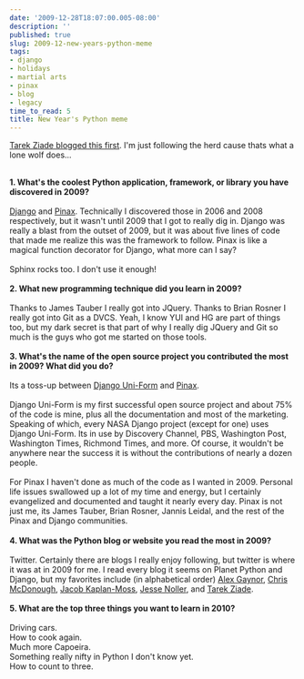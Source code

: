 ```yaml
---
date: '2009-12-28T18:07:00.005-08:00'
description: ''
published: true
slug: 2009-12-new-years-python-meme
tags:
- django
- holidays
- martial arts
- pinax
- blog
- legacy
time_to_read: 5
title: New Year's Python meme
---
```


<a href="http://tarekziade.wordpress.com/2009/12/28/new-years-python-meme/">Tarek Ziade blogged this first</a>. I'm just following the herd cause thats what a lone wolf does...<div><br /></div><div><b>1. What's the coolest Python application, framework, or library you have discovered in 2009?</b></div><div><br /></div><div><a href="http://djangoproject.com/">Django</a> and <a href="http://pinaxproject.com/">Pinax</a>. Technically I discovered those in 2006 and 2008 respectively, but it wasn't until 2009 that I got to really dig in. Django was really a blast from the outset of 2009, but it was about five lines of code that made me realize this was the framework to follow. Pinax is like a magical function decorator for Django, what more can I say?</div><div><br /></div><div>Sphinx rocks too. I don't use it enough!</div><div><br /></div><div><b>2. What new programming technique did you learn in 2009?</b></div><div><b><br /></b></div><div>Thanks to James Tauber I really got into JQuery. Thanks to Brian Rosner I really got into Git as a DVCS. Yeah, I know YUI and HG are part of things too, but my dark secret is that part of why I really dig JQuery and Git so much is the guys who got me started on those tools.</div><div><br /></div><div><b>3. What's the name of the open source project you contributed the most in 2009? What did you do?</b></div><div><br /></div><div>Its a toss-up between <a href="http://github.com/pydanny/django-uni-form">Django Uni-Form</a> and <a href="http://pinaxproject.com/">Pinax</a>. </div><div><br /></div><div>Django Uni-Form is my first successful open source project and about 75% of the code is mine, plus all the documentation and most of the marketing. Speaking of which, every NASA Django project (except for one) uses Django Uni-Form. Its in use by Discovery Channel, PBS, Washington Post, Washington Times, Richmond Times, and more. Of course, it wouldn't be anywhere near the success it is without the contributions of nearly a dozen people. </div><div><br /></div><div>For Pinax I haven't done as much of the code as I wanted in 2009. Personal life issues swallowed up a lot of my time and energy, but I certainly evangelized and documented and taught it nearly every day. Pinax is not just me, its James Tauber, Brian Rosner, Jannis Leidal, and the rest of the Pinax and Django communities.</div><div><span class="Apple-style-span" style="font-family: arial, verdana, sans-serif; font-size: 100%; color: #333333;"><span class="Apple-style-span" style="line-height: 19px; font-size: 12px;"><b><span class="Apple-style-span" style="font-family: Georgia, serif; font-size: 130%; color: #000000;"><span class="Apple-style-span" style="font-weight: normal; line-height: normal; font-size: 16px;"><br /></span></span></b></span></span></div><div><b>4. What was the Python blog or website you read the most in 2009?</b></div><div><br /></div><div>Twitter. Certainly there are blogs I really enjoy following, but twitter is where it was at in 2009 for me. I read every blog it seems on Planet Python and Django, but my favorites include (in alphabetical order) <a href="http://lazypython.blogspot.com/">Alex Gaynor</a>, <a href="http://plope.com/Members/chrism/">Chris McDonough</a>, <a href="http://jacobian.org/">Jacob Kaplan-Moss</a>, <a href="http://jessenoller.com/">Jesse Noller</a>, and <a href="http://tarekziade.wordpress.com/">Tarek Ziade</a>.</div><div><br /></div><div><b>5. What are the top three things you want to learn in 2010?</b></div><div><br /></div><div>Driving cars.</div><div>How to cook again.</div><div>Much more Capoeira.</div><div>Something really nifty in Python I don't know yet.</div><div>How to count to three.</div>